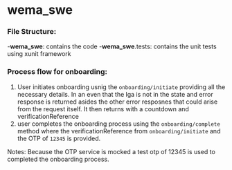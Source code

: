 # wema_swe

### File Structure: 
-**wema_swe**: contains the code 
-**wema_swe**.tests: contains the unit tests using xunit framework

### Process flow for onboarding: 
1. User initiates onboarding usnig the `onboarding/initiate` providing all the necessary details. In an even that the lga is not in the state and error response is returned asides the other error resposnes that could arise from the request itself. It then returns with a countdown and verificationReference 
2. user completes the onboarding process using the `onboarding/complete` method where the verificationReference from `onboarding/initiate` and the OTP of `12345` is provided. 




Notes: Because the OTP service is mocked a test otp of 12345 is used to completed the onboarding process. 
